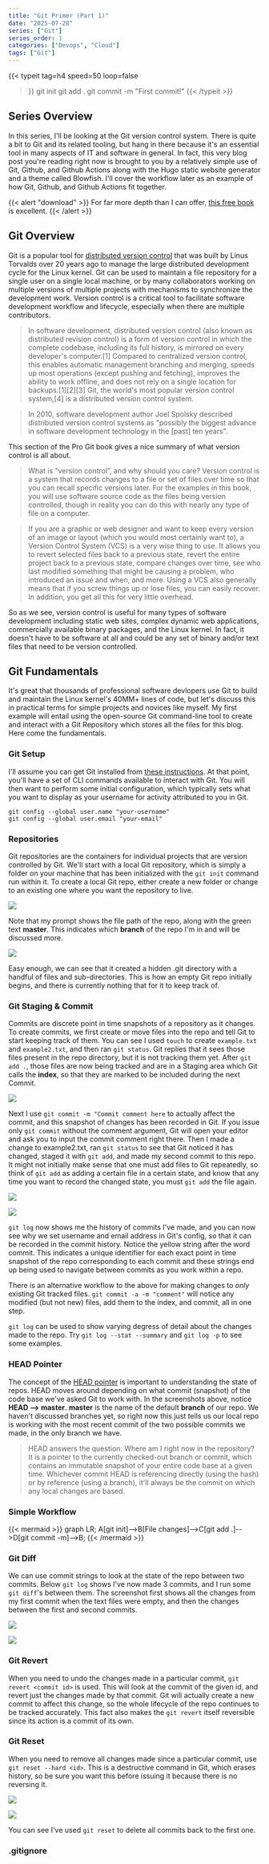 ```yaml
---
title: "Git Primer (Part 1)"
date: "2025-07-28"
series: ["Git"]
series_order: 1
categories: ["Devops", "Cloud"]
tags: ["Git"]
---
```


{{< typeit 
  tag=h4
  speed=50
  loop=false
>}}
git init
git add .
git commit -m "First commit!"
{{< /typeit >}}

## Series Overview

In this series, I'll be looking at the Git version control system. There is quite a bit to Git and its related tooling, but hang in there because it's an essential tool in many aspects of IT and software in general. In fact, this very blog post you're reading right now is brought to you by a relatively simple use of Git, Github, and Github Actions along with the Hugo static website generator and a theme called Blowfish. I'll cover the workflow later as an example of how Git, Github, and Github Actions fit together.

{{< alert "download" >}}
For far more depth than I can offer, [this free book](https://git-scm.com/book/en/v2/Getting-Started-About-Version-Control) is excellent.
{{< /alert >}}


## Git Overview

Git is a popular tool for [distributed version control](https://en.wikipedia.org/wiki/Distributed_version_control) that was built by Linus Torvalds over 20 years ago to manage the large distributed development cycle for the Linux kernel. Git can be used to maintain a file repository for a single user on a single local machine, or by many collaborators working on multiple versions of multiple projects with mechanisms to synchronize the development work. Version control is a critical tool to facilitate software development workflow and lifecycle, especially when there are multiple contributors.

> In software development, distributed version control (also known as distributed revision control) is a form of version control in which the complete codebase, including its full history, is mirrored on every developer's computer.[1] Compared to centralized version control, this enables automatic management branching and merging, speeds up most operations (except pushing and fetching), improves the ability to work offline, and does not rely on a single location for backups.[1][2][3] Git, the world's most popular version control system,[4] is a distributed version control system.

> In 2010, software development author Joel Spolsky described distributed version control systems as "possibly the biggest advance in software development technology in the [past] ten years".

This section of the Pro Git book gives a nice summary of what version control is all about.

>What is “version control”, and why should you care? Version control is a system that records changes to a file or set of files over time so that you can recall specific versions later. For the examples in this book, you will use software source code as the files being version controlled, though in reality you can do this with nearly any type of file on a computer.

>If you are a graphic or web designer and want to keep every version of an image or layout (which you would most certainly want to), a Version Control System (VCS) is a very wise thing to use. It allows you to revert selected files back to a previous state, revert the entire project back to a previous state, compare changes over time, see who last modified something that might be causing a problem, who introduced an issue and when, and more. Using a VCS also generally means that if you screw things up or lose files, you can easily recover. In addition, you get all this for very little overhead.

So as we see, version control is useful for many types of software development including static web sites, complex dynamic web applications, commercially available binary packages, and the Linux kernel. In fact, it doesn't have to be software at all and could be any set of binary and/or text files that need to be version controlled.

## Git Fundamentals

It's great that thousands of professional software devlopers use Git to build and maintain the Linux kernel's 40MM+ lines of code, but let's discuss this in practical terms for simple projects and novices like myself. My first example will entail using the open-source Git command-line tool to create and interact with a Git Repository which stores all the files for this blog. Here come the fundamentals.

### Git Setup

I'll assume you can get Git installed from [these instructions](https://git-scm.com/downloads). At that point, you'll have a set of CLI commands available to interact with Git. You will then want to perform some initial configuration, which typically sets what you want to display as your username for activity attributed to you in Git.

```
git config --global user.name "your-username"
git config --global user.email "your-email"
```

### Repositories

Git repositories are the containers for individual projects that are version controlled by Git. We'll start with a local Git repository, which is simply a folder on your machine that has been initialized with the `git init` command run within it. To create a local Git repo, either create a new folder or change to an existing one where you want the repository to live.

![](/images/git-init.png)

Note that my prompt shows the file path of the repo, along with the green text **master**. This indicates which **branch** of the repo I'm in and will be discussed more.

![](/images/git-tree.png)

Easy enough, we can see that it created a hidden .git directory with a handful of files and sub-directories. This is how an empty Git repo initially begins, and there is currently nothing that for it to keep track of.

### Git Staging & Commit

Commits are discrete point in time snapshots of a repository as it changes. To create commits, we first create or move files into the repo and tell Git to start keeping track of them. You can see I used `touch` to create `example.txt` and `example2.txt`, and then ran `git status`. Git replies that it sees those files present in the repo directory, but it is not tracking them yet. After `git add .`, those files are now being tracked and are in a Staging area which Git calls the **index**, so that they are marked to be included during the next Commit.

![](/images/git-commit.png)

Next I use `git commit -m "Commit comment here` to actually affect the commit, and this snapshot of changes has been recorded in Git. If you issue only `git commit` without the comment argument, Git will open your editor and ask you to input the commit comment right there. Then I made a change to example2.txt, ran `git status` to see that Git noticed it has changed, staged it with `git add`, and made my second commit to this repo. It might not initially make sense that one must add files to Git repeatedly, so think of `git add` as adding a certain file in a certain state, and know that any time you want to record the changed state, you must `git add` the file again.

![](/images/git-commit.png)

![](/images/git-log.png)

`git log` now shows me the history of commits I've made, and you can now see why we set username and email address in Git's config, so that it can be recorded in the commit history. Notice the yellow string after the word commit. This indicates a unique identifier for each exact point in time snapshot of the repo corresponding to each commit and these strings end up being used to navigate between commits as you work within a repo.

There is an alternative workflow to the above for making changes to *only* existing Git tracked files. `git commit -a -m "comment"` will notice any modified (but not new) files, add them to the index, and commit, all in one step.

`git log` can be used to show varying degress of detail about the changes made to the repo. Try `git log --stat --summary` and `git log -p` to see some examples.

### HEAD Pointer

The concept of the [HEAD pointer](https://blog.git-init.com/what-is-head-in-git/) is important to understanding the state of repos. HEAD moves around depending on what commit (snapshot) of the code base we've asked Git to work with. In the screenshots above, notice **HEAD --> master**. **master** is the name of the default **branch** of our repo. We haven't discussed branches yet, so right now this just tells us our local repo is working with the most recent commit of the two possible commits we made, in the only branch we have.

>HEAD answers the question: Where am I right now in the repository? It is a pointer to the currently checked-out branch or commit, which contains an immutable snapshot of your entire code base at a given time. Whichever commit HEAD is referencing directly (using the hash) or by reference (using a branch), it'll always be the commit on which any local changes are based.

### Simple Workflow

{{< mermaid >}}
graph LR;
A[git init]-->B[File changes]-->C[git add .]-->D[git commit -m]-->B;
{{< /mermaid >}}

### Git Diff

We can use commit strings to look at the state of the repo between two commits. Below `git log` shows I've now made 3 commits, and I run some `git diff`'s between them. The screenshot first shows all the changes from my first commit when the text files were empty, and then the changes between the first and second commits.

![](/images/git-log2.png)

![](/images/git-diff2.png)

### Git Revert

When you need to undo the changes made in a particular commit, `git revert <commit id>` is used. This will look at the commit of the given id, and revert just the changes made by that commit. Git will actually create a new commit to affect this change, so the whole lifecycle of the repo continues to be tracked accurately. This fact also makes the `git revert` itself reversible since its action is a commit of its own.

### Git Reset

When you need to remove all changes made since a particular commit, use `git reset --hard <id>`. This is a destructive command in Git, which erases history, so be sure you want this before issuing it because there is no reversing it.

![](/images/git-reset-before.png)

![](/images/git-reset-result.png)

You can see I've used `git reset` to delete all commits back to the first one.

### .gitignore